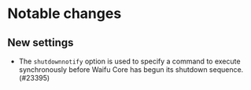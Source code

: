 Notable changes
===============

New settings
------------

- The `shutdownnotify` option is used to specify a command to execute synchronously
before Waifu Core has begun its shutdown sequence. (#23395)
